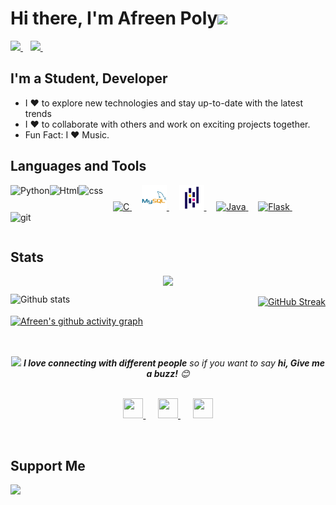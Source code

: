 # Hi there, I'm Afreen Poly<img src="https://raw.githubusercontent.com/MartinHeinz/MartinHeinz/master/wave.gif" width="30px"> 
<a href="https://twitter.com/AfreenPoly" target="_blank" rel="noreferrer"><img src="https://img.shields.io/twitter/follow/Afreen?logo=twitter&style=for-the-badge&color=0891b2&labelColor=1c1917"/>
</a>
&nbsp;&nbsp;
<a href="https://github.com/afreenpoly" target="_blank" rel="noreferrer">
    <img
    src="https://img.shields.io/github/followers/afreenpoly?logo=github&style=for-the-badge&color=0891b2&labelColor=1c1917" />
</a>
&nbsp;&nbsp;



## I'm a Student, Developer

- I ❤️ to explore new technologies and stay up-to-date with the latest trends
- I ❤️ to collaborate with others and work on exciting projects together.
- Fun Fact: I ❤️ Music.
  <br>

## Languages and Tools

<p align="left">
    <!-- Python -->
    <a href="https://www.python.org" target="_blank">
        <img align="left" alt="Python" height ="42px" src="https://raw.githubusercontent.com/rahul-jha98/github_readme_icons/main/language_and_tools/square/python/python.svg">
    </a>
    &nbsp;&nbsp;&nbsp;
    <!-- C -->
    <a href="https://docs.microsoft.com/en-us/cpp/?view=msvc-170" target="_blank" rel="noreferrer">
        <img src="https://raw.githubusercontent.com/danielcranney/readme-generator/main/public/icons/skills/c-colored.svg" width="36" height="42px" alt="C" />
    </a>
    &nbsp;&nbsp;&nbsp;
    <a href="https://www.mysql.com/" target="_blank" rel="noreferrer">
        <img src="https://raw.githubusercontent.com/devicons/devicon/master/icons/mysql/mysql-original-wordmark.svg" alt="mysql" width="40" height="40"/>
    </a>
    &nbsp;&nbsp;&nbsp;
    <a href="https://pandas.pydata.org/" target="_blank" rel="noreferrer">
        <img src="https://raw.githubusercontent.com/devicons/devicon/2ae2a900d2f041da66e950e4d48052658d850630/icons/pandas/pandas-original.svg" alt="pandas" width="40" height="40"/>
    </a>
    &nbsp;&nbsp;&nbsp;
    <a href="https://www.oracle.com/java/" target="_blank" rel="noreferrer">
        <img src="https://raw.githubusercontent.com/danielcranney/readme-generator/main/public/icons/skills/java-colored.svg" width="36" height="42px" alt="Java" />
    </a>
    &nbsp;&nbsp;&nbsp;
    <a href="https://flask.palletsprojects.com/en/2.0.x/" target="_blank" rel="noreferrer">
        <img src="https://raw.githubusercontent.com/danielcranney/readme-generator/main/public/icons/skills/flask-colored.svg" width="36" height="42px" alt="Flask" />
    </a>
    &nbsp;&nbsp;&nbsp;
    <a href="https://html.com/" target="_blank">
        <img align="left" alt="Html" height ="42px" src="https://raw.githubusercontent.com/rahul-jha98/github_readme_icons/main/language_and_tools/square/html/html.svg">
    </a>
    &nbsp;&nbsp;&nbsp;
    <a href="https://www.w3schools.com/css/css_intro.asp" target="_blank">
        <img align="left" alt="css" height ="42px" src="https://raw.githubusercontent.com/rahul-jha98/github_readme_icons/main/language_and_tools/square/css/css.svg">
    </a>
    &nbsp;&nbsp;&nbsp;
    <a href="https://git-scm.com/" target="_blank">
        <img src="https://raw.githubusercontent.com/rahul-jha98/github_readme_icons/main/language_and_tools/square/git-scm/git-scm.svg" align="left" alt="git" height='42px'/>
    </a>
</p>
<br>

## Stats
<div align="center" >
<img src="https://github-readme-stats.vercel.app/api/top-langs/?username=afreenpoly&layout=compact&theme=midnight-purple&hide_border=True" /></a>
</div>

<div style="margin-top:10px;">
<img align="left" src="https://github-readme-stats.vercel.app/api?username=afreenpoly&count_private=true&show_icons=true&theme=midnight-purple&hide_border=true"  alt="Github stats" /></a>
</div>

<div align="right" >

[![GitHub Streak](https://github-readme-streak-stats.herokuapp.com?user=afreenpoly&theme=github-dark&hide_border=true&date_format=j%20M%5B%20Y%5D)](https://git.io/streak-stats)

</div>

[![Afreen's github activity graph](https://github-readme-activity-graph.cyclic.app/graph?username=afreenpoly&theme=react)](https://github.com/ashutosh00710/github-readme-activity-graph)


  <br>
  <br>
</div class="col" >
<div class="row" align="center">
<img src="https://media.giphy.com/media/LnQjpWaON8nhr21vNW/giphy.gif" width="60"> 
<em><b>I love connecting with different people</b> so if you want to say <b>hi, Give me a buzz!</b> 😊</em>
</div>
</div>
<br>

<!-- SOCIAL HANDLES -->
<p align="center">
    <a href="https://twitter.com/AfreenPoly" target="_blank" rel="noreferrer">
        <img src="https://raw.githubusercontent.com/danielcranney/readme-generator/main/public/icons/socials/twitter.svg" width="32" height="32" />
    </a>
     &nbsp;&nbsp;&nbsp;&nbsp;
    <a href="https://github.com/afreenpoly" target="_blank" rel="noreferrer" >
        <img src="https://raw.githubusercontent.com/danielcranney/readme-generator/main/public/icons/socials/github.svg" width="32" height="32" />
    </a>
    &nbsp;&nbsp;&nbsp;&nbsp;
    <a href="https://www.linkedin.com/in/afreen-poly-46075121b/" target="_blank" rel="noreferrer">
        <img src="https://raw.githubusercontent.com/danielcranney/readme-generator/main/public/icons/socials/linkedin.svg" width="32" height="32" />
    </a>

</p>

<br>

## Support Me

<p align="left">
    <a href="https://www.buymeacoffee.com/afreenpoly"><img src="https://cdn.buymeacoffee.com/buttons/v2/default-yellow.png" width="200" /></a>
</p>
